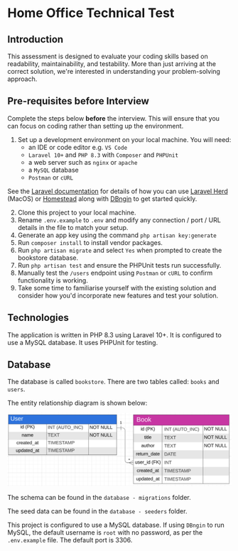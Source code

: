 # Home Office Technical Test

## Introduction

This assessment is designed to evaluate your coding skills based on readability, maintainability, and testability. 
More than just arriving at the correct solution, we're interested in understanding your problem-solving approach.

## Pre-requisites before Interview

Complete the steps below **before** the interview. This will ensure that you can focus on coding rather than setting up the environment.

1. Set up a development environment on your local machine. You will need:
    - an IDE or code editor e.g. `VS Code`
    - `Laravel 10+` and `PHP 8.3` with `Composer` and `PHPUnit`
    - a web server such as `nginx` or `apache`
    - a `MySQL` database
    - `Postman` or `cURL`

See the [Laravel documentation](https://laravel.com/docs/10.x/installation) for details of how you can use [Laravel Herd](https://herd.laravel.com/) (MacOS) or [Homestead](https://laravel.com/docs/10.x/homestead) along with [DBngin](https://dbngin.com/) to get started quickly.  

2. Clone this project to your local machine.
3. Rename `.env.example` to `.env` and modify any connection / port / URL details in the file to match your setup.
4. Generate an app key using the command `php artisan key:generate`
5. Run `composer install` to install vendor packages.
6. Run `php artisan migrate` and select `Yes` when prompted to create the bookstore database. 
7. Run `php artisan test` and ensure the PHPUnit tests run successfully.
8. Manually test the `/users` endpoint using `Postman` or `cURL` to confirm functionality is working.
9. Take some time to familiarise yourself with the existing solution and consider how you'd incorporate new features and test your solution.

## Technologies

The application is written in PHP 8.3 using Laravel 10+. It is configured to use a MySQL database. It uses PHPUnit for testing.

## Database

The database is called `bookstore`. There are two tables called: `books` and `users`.

The entity relationship diagram is shown below:

![Database ERD](./erd.png)

The schema can be found in the `database - migrations` folder. 

The seed data can be found in the `database - seeders` folder.

This project is configured to use a MySQL database. If using `DBngin` to run MySQL, the default username is `root` with no password, as per the `.env.example` file. The default port is 3306.
